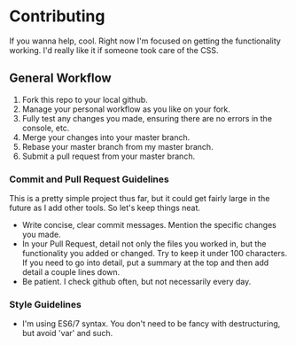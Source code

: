 # Contributing

If you wanna help, cool. Right now I'm focused on getting the functionality working. I'd really like it if someone took care of the CSS.

##  General Workflow
1.  Fork this repo to your local github.
2.  Manage your personal workflow as you like on your fork.
3.  Fully test any changes you made, ensuring there are no errors in the console, etc.
4.  Merge your changes into your master branch.
5.  Rebase your master branch from my master branch.
6.  Submit a pull request from your master branch.

### Commit and Pull Request Guidelines
This is a pretty simple project thus far, but it could get fairly large in the future as I add other tools.  So let's keep things neat.

* Write concise, clear commit messages.  Mention the specific changes you made.
* In your Pull Request, detail not only the files you worked in, but the functionality you added or changed.  Try to keep it under 100 characters.  If you need to go into detail, put a summary at the top and then add detail a couple lines down.
* Be patient.  I check github often, but not necessarily every day.

### Style Guidelines
*  I'm using ES6/7 syntax.  You don't need to be fancy with destructuring, but avoid 'var' and such.